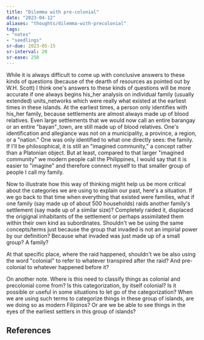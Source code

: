 ```yaml
---
title: "Dilemma with pre-colonial"
date: "2023-04-12"
aliases: "thoughts/dilemma-with-precolonial"
tags:
- "notes"
- "seedlings"
sr-due: 2023-05-15
sr-interval: 20
sr-ease: 250
---
```


While it is always difficult to come up with conclusive answers to these kinds of questions (because of the dearth of resources as pointed out by W.H. Scott) I think one's answers to these kinds of questions will be more accurate if one always begins his_her analysis on individual family (usually extended) units_networks which were really what existed at the earliest times in these islands. At the earliest times, a person only identifies with his_her family, because settlements are almost always made up of blood relatives. Even large settlements that we would now call an entire barangay or an entire "bayan"_town, are still made up of blood relatives. One's identification and allegiance was not on a municipality, a province, a region, or a "nation." One was only identified to what one directly sees: the family. If I'll be philosophical, it is still an "imagined community," a concept rather than a Platonian object. But at least, compared to that larger "imagined community" we modern people call the Philippines, I would say that it is easier to "imagine" and therefore connect myself to that smaller group of people I call my family.

Now to illustrate how this way of thinking might help us be more critical about the categories we are using to explain our past, here's a situation. If we go back to that time when everything that existed were families, what if one family (say made up of about 500 households) raids another family's settlement (say made up of a similar size)? Completely raided it, displaced the origignal inhabitants of the settlement or perhaps assimilated them within their own kind as subordinates. Shouldn't we be using the same concepts/terms just because the group that invaded is not an impirial power by our definition? Because what invaded was just made up of a small group? A family?

At that specific place, where the raid happened, shouldn't we be also using the word "colonial" to refer to whatever transpired after the raid? And pre-colonial to whatever happened before it?

On another note. Where is this need to classify things as colonial and precolonial come from? Is this categorization, by itself colonial? Is it possible or useful in some situations to let go of the categorization? When we are using such terms to categorize things in these group of islands, are we doing so as modern Filipinos? Or are we be able to see things in the eyes of the earliest settlers in this group of islands?

## References